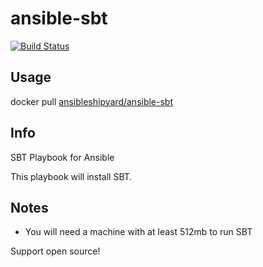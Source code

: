 ansible-sbt
===========

[![Build Status](https://travis-ci.org/AnsibleShipyard/ansible-sbt.svg?branch=master)](https://travis-ci.org/AnsibleShipyard/ansible-sbty)


## Usage

docker pull [ansibleshipyard/ansible-sbt](https://registry.hub.docker.com/u/ansibleshipyard/ansible-scala/)


## Info

SBT Playbook for Ansible

This playbook will install SBT.


## Notes

 * You will need a machine with at least 512mb to run SBT


Support open source!
